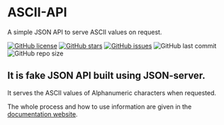 # ASCII-API
A simple JSON API to serve ASCII values on request.

[![GitHub license](https://img.shields.io/github/license/code-reaper08/ASCII-API?style=for-the-badge)](https://github.com/code-reaper08/ASCII-API/blob/main/LICENSE) [![GitHub stars](https://img.shields.io/github/stars/code-reaper08/ASCII-API?style=for-the-badge)](https://github.com/code-reaper08/ASCII-API/stargazers) [![GitHub issues](https://img.shields.io/github/issues/code-reaper08/ASCII-API?style=for-the-badge)](https://github.com/code-reaper08/ASCII-API/issues) ![GitHub last commit](https://img.shields.io/github/last-commit/code-reaper08/ASCII-API?style=for-the-badge) ![GitHub repo size](https://img.shields.io/github/repo-size/code-reaper08/ASCII-API?style=for-the-badge)
## It is fake JSON API built using JSON-server.
It serves the ASCII values of Alphanumeric characters when requested.

The whole process and how to use information are given in the [documentation website](https://code-reaper08.github.io/ASCII-API/).
